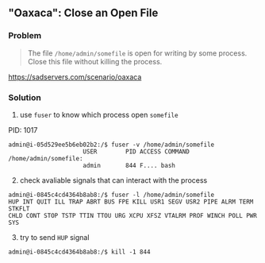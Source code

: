 ## "Oaxaca": Close an Open File

### Problem

> The file `/home/admin/somefile` is open for writing by some process. Close this file without killing the process.

https://sadservers.com/scenario/oaxaca

### Solution

1. use `fuser` to know which process open `somefile`

PID: 1017

```
admin@i-05d529ee5b6eb02b2:/$ fuser -v /home/admin/somefile
                     USER        PID ACCESS COMMAND
/home/admin/somefile:
                     admin       844 F.... bash
```

2. check avaliable signals that can interact with the process

```
admin@i-0845c4cd4364b8ab8:/$ fuser -l /home/admin/somefile
HUP INT QUIT ILL TRAP ABRT BUS FPE KILL USR1 SEGV USR2 PIPE ALRM TERM STKFLT
CHLD CONT STOP TSTP TTIN TTOU URG XCPU XFSZ VTALRM PROF WINCH POLL PWR SYS
```

3. try to send `HUP` signal

```
admin@i-0845c4cd4364b8ab8:/$ kill -1 844
```
